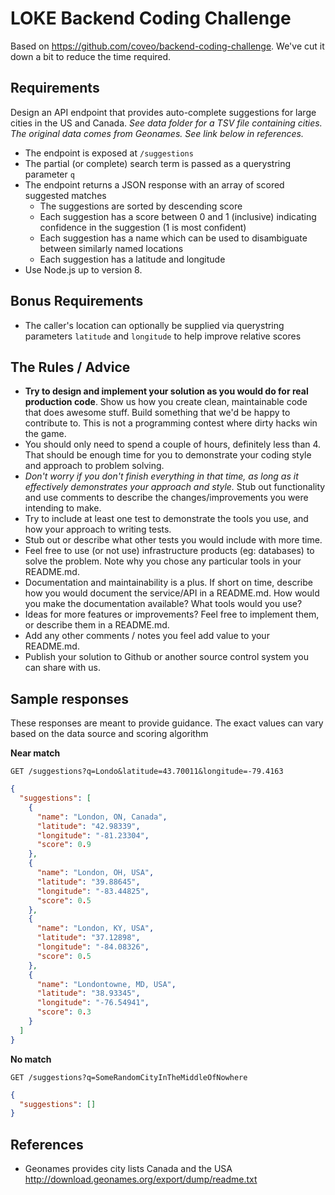# LOKE Backend Coding Challenge
Based on https://github.com/coveo/backend-coding-challenge. We've cut it down a bit to reduce the time required.

## Requirements

Design an API endpoint that provides auto-complete suggestions for large cities in the US and Canada. _See data folder for a TSV file containing cities. The original data comes from Geonames. See link below in references._ 

- The endpoint is exposed at `/suggestions`
- The partial (or complete) search term is passed as a querystring parameter `q`
- The endpoint returns a JSON response with an array of scored suggested matches
    - The suggestions are sorted by descending score
    - Each suggestion has a score between 0 and 1 (inclusive) indicating confidence in the suggestion (1 is most confident)
    - Each suggestion has a name which can be used to disambiguate between similarly named locations
    - Each suggestion has a latitude and longitude
- Use Node.js up to version 8.

## Bonus Requirements

- The caller's location can optionally be supplied via querystring parameters `latitude` and `longitude` to help improve relative scores

## The Rules / Advice

- **Try to design and implement your solution as you would do for real production code**. Show us how you create clean, maintainable code that does awesome stuff. Build something that we'd be happy to contribute to. This is not a programming contest where dirty hacks win the game.
- You should only need to spend a couple of hours, definitely less than 4. That should be enough time for you to demonstrate your coding style and approach to problem solving.
- _Don't worry if you don't finish everything in that time, as long as it effectively demonstrates your approach and style._ Stub out functionality and use comments to describe the changes/improvements you were intending to make.
- Try to include at least one test to demonstrate the tools you use, and how your approach to writing tests.
- Stub out or describe what other tests you would include with more time.
- Feel free to use (or not use) infrastructure products (eg: databases) to solve the problem. Note why you chose any particular tools in your README.md.
- Documentation and maintainability is a plus. If short on time, describe how you would document the service/API in a README.md. How would you make the documentation available? What tools would you use?
- Ideas for more features or improvements? Feel free to implement them, or describe them in a README.md.
- Add any other comments / notes you feel add value to your README.md.
- Publish your solution to Github or another source control system you can share with us.

## Sample responses

These responses are meant to provide guidance. The exact values can vary based on the data source and scoring algorithm

**Near match**

    GET /suggestions?q=Londo&latitude=43.70011&longitude=-79.4163

```json
{
  "suggestions": [
    {
      "name": "London, ON, Canada",
      "latitude": "42.98339",
      "longitude": "-81.23304",
      "score": 0.9
    },
    {
      "name": "London, OH, USA",
      "latitude": "39.88645",
      "longitude": "-83.44825",
      "score": 0.5
    },
    {
      "name": "London, KY, USA",
      "latitude": "37.12898",
      "longitude": "-84.08326",
      "score": 0.5
    },
    {
      "name": "Londontowne, MD, USA",
      "latitude": "38.93345",
      "longitude": "-76.54941",
      "score": 0.3
    }
  ]
}
```

**No match**

    GET /suggestions?q=SomeRandomCityInTheMiddleOfNowhere

```json
{
  "suggestions": []
}
```

## References

- Geonames provides city lists Canada and the USA http://download.geonames.org/export/dump/readme.txt
